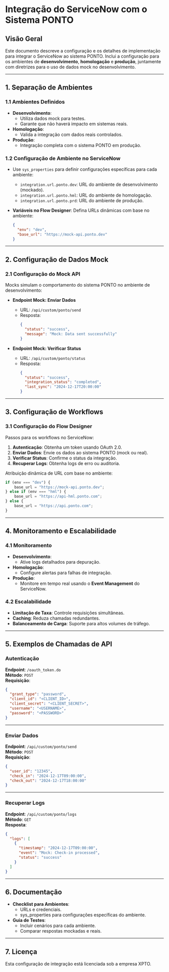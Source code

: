 
# Integração do ServiceNow com o Sistema PONTO

## Visão Geral
Este documento descreve a configuração e os detalhes de implementação para integrar o ServiceNow ao sistema PONTO. Inclui a configuração para os ambientes de **desenvolvimento**, **homologação** e **produção**, juntamente com diretrizes para o uso de dados mock no desenvolvimento.

---

## 1. Separação de Ambientes

### 1.1 Ambientes Definidos
- **Desenvolvimento**: 
  - Utiliza dados mock para testes.
  - Garante que não haverá impacto em sistemas reais.
- **Homologação**:
  - Valida a integração com dados reais controlados.
- **Produção**:
  - Integração completa com o sistema PONTO em produção.

### 1.2 Configuração de Ambiente no ServiceNow
- Use `sys_properties` para definir configurações específicas para cada ambiente:
  - `integration.url.ponto.dev`: URL do ambiente de desenvolvimento (mockado).
  - `integration.url.ponto.hml`: URL do ambiente de homologação.
  - `integration.url.ponto.prd`: URL do ambiente de produção.

- **Variáveis no Flow Designer**:
  Defina URLs dinâmicas com base no ambiente:
  ```json
  {
    "env": "dev", 
    "base_url": "https://mock-api.ponto.dev"
  }
  ```

---

## 2. Configuração de Dados Mock

### 2.1 Configuração do Mock API
Mocks simulam o comportamento do sistema PONTO no ambiente de desenvolvimento:
- **Endpoint Mock: Enviar Dados**
  - URL: `/api/custom/ponto/send`
  - Resposta:
    ```json
    {
      "status": "success",
      "message": "Mock: Data sent successfully"
    }
    ```

- **Endpoint Mock: Verificar Status**
  - URL: `/api/custom/ponto/status`
  - Resposta:
    ```json
    {
      "status": "success",
      "integration_status": "completed",
      "last_sync": "2024-12-17T20:00:00"
    }
    ```

---

## 3. Configuração de Workflows

### 3.1 Configuração do Flow Designer
Passos para os workflows no ServiceNow:
1. **Autenticação**: Obtenha um token usando OAuth 2.0.
2. **Enviar Dados**: Envie os dados ao sistema PONTO (mock ou real).
3. **Verificar Status**: Confirme o status da integração.
4. **Recuperar Logs**: Obtenha logs de erro ou auditoria.

Atribuição dinâmica de URL com base no ambiente:
```javascript
if (env === "dev") {
    base_url = "https://mock-api.ponto.dev";
} else if (env === "hml") {
    base_url = "https://api-hml.ponto.com";
} else {
    base_url = "https://api.ponto.com";
}
```

---

## 4. Monitoramento e Escalabilidade

### 4.1 Monitoramento
- **Desenvolvimento**:
  - Ative logs detalhados para depuração.
- **Homologação**:
  - Configure alertas para falhas de integração.
- **Produção**:
  - Monitore em tempo real usando o **Event Management** do ServiceNow.

### 4.2 Escalabilidade
- **Limitação de Taxa**: Controle requisições simultâneas.
- **Caching**: Reduza chamadas redundantes.
- **Balanceamento de Carga**: Suporte para altos volumes de tráfego.

---

## 5. Exemplos de Chamadas de API

### Autenticação
**Endpoint**: `/oauth_token.do`  
**Método**: `POST`  
**Requisição**:
```json
{
  "grant_type": "password",
  "client_id": "<CLIENT_ID>",
  "client_secret": "<CLIENT_SECRET>",
  "username": "<USERNAME>",
  "password": "<PASSWORD>"
}
```

---

### Enviar Dados
**Endpoint**: `/api/custom/ponto/send`  
**Método**: `POST`  
**Requisição**:
```json
{
  "user_id": "12345",
  "check_in": "2024-12-17T09:00:00",
  "check_out": "2024-12-17T18:00:00"
}
```

---

### Recuperar Logs
**Endpoint**: `/api/custom/ponto/logs`  
**Método**: `GET`  
**Resposta**:
```json
{
  "logs": [
    {
      "timestamp": "2024-12-17T09:00:00",
      "event": "Mock: Check-in processed",
      "status": "success"
    }
  ]
}
```

---

## 6. Documentação

- **Checklist para Ambientes**:
  - URLs e credenciais.
  - sys_properties para configurações específicas do ambiente.
- **Guia de Testes**:
  - Incluir cenários para cada ambiente.
  - Comparar respostas mockadas e reais.

---

## 7. Licença
Esta configuração de integração está licenciada sob a empresa XPTO.
